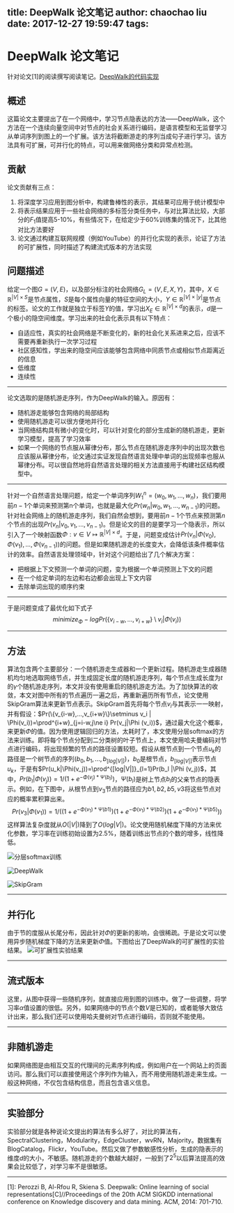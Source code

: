title: DeepWalk 论文笔记
author: chaochao liu
date: 2017-12-27 19:59:47
tags:
---
# DeepWalk 论文笔记


针对论文[1]的阅读撰写阅读笔记。[DeepWalk的代码实现](https://github.com/phanein/deepwalk)

## 概述
这篇论文主要提出了在一个网络中，学习节点隐表达的方法——DeepWalk，这个方法在一个连续向量空间中对节点的社会关系进行编码，是语言模型和无监督学习从单词序列到图上的一个扩展。该方法将截断游走的序列当成句子进行学习。该方法具有可扩展，可并行化的特点，可以用来做网络分类和异常点检测。
<!--more-->
## 贡献
论文贡献有三点：
1. 将深度学习应用到图分析中，构建鲁棒性的表示，其结果可应用于统计模型中
2. 将表示结果应用于一些社会网络的多标签分类任务中，与对比算法比较，大部分的$F_1$值提高5-10%，有些情况下，在给定少于60%训练集的情况下，比其他对比方法要好
3. 论文通过构建互联网规模（例如YouTube）的并行化实现的表示，论证了方法的可扩展性，同时描述了构建流式版本的方法实现

## 问题描述
给定一个图$G=(V,E)$，以及部分标注的社会网络$G_L=(V,E,X,Y)$，其中，$X\in \mathbb{R}^{|V|\times S}$是节点属性，$S$是每个属性向量的特征空间的大小，$Y\in \mathbb{R}^{|V|\times |y|}$是节点的标签。论文的工作就是独立于标签$Y$的值，学习出$X_E \in \mathbb{R}^{|V|\times d}$的表示，$d$是一个极小的隐空间维度。学习出来的社会化表示具有以下特点：

 - 自适应性，真实的社会网络是不断变化的，新的社会化关系进来之后，应该不需要再重新执行一次学习过程
 - 社区感知性，学出来的隐空间应该能够包含网络中同质节点或相似节点距离近的信息
 - 低维度
 - 连续性
 
 ---
 
 论文选取的是随机游走序列，作为DeepWalk的输入。原因有：

 - 随机游走能够包含网络的局部结构
 - 使用随机游走可以很方便地并行化
 - 当网络结构具有微小的变化时，可以针对变化的部分生成新的随机游走，更新学习模型，提高了学习效率
 - 如果一个网络的节点服从幂律分布，那么节点在随机游走序列中的出现次数也应该服从幂律分布，论文通过实证发现自然语言处理中单词的出现频率也服从幂律分布。可以很自然地将自然语言处理的相关方法直接用于构建社区结构模型中。

 ---

针对一个自然语言处理问题，给定一个单词序列$W^{n}_{1}=(w_0,w_1,...,w_n)$，我们要用前$n-1$个单词来预测第n个单词，也就是最大化$Pr(w_n|w_0,w_1,...,w_{n-1})$的问题。针对社会网络上的随机游走序列，我们自然会想到，要用前$n-1$个节点来预测第$n$个节点的出现$Pr(v_n|v_0,v_1,...,v_{n-1})$。但是论文的目的是要学习一个隐表示，所以引入了一个映射函数$\Phi : v\in V \mapsto \mathbb{R}^{|V|\times d}$。于是，问题变成估计$Pr(v_n|\Phi(v_0),\Phi(v_1),...,\Phi(v_{n-1}))$的问题。但是如果随机游走的长度变大，会降低该条件概率估计的效率。自然语言处理领域中，针对这个问题给出了几个解决方案：

- 把根据上下文预测一个单词的问题，变为根据一个单词预测上下文的问题
- 在一个给定单词的左边和右边都会出现上下文内容
- 去除单词出现的顺序约束

---

于是问题变成了最优化如下式子
$$minimize_{\Phi}-log Pr(\{v_{i-w},...,v_{i+w}\}\setminus v_i | \Phi(v_i))$$

---

## 方法

算法包含两个主要部分：一个随机游走生成器和一个更新过程。随机游走生成器随机均匀地选取网络节点，并生成固定长度的随机游走序列，每个节点生成长度为$t$的$\gamma$个随机游走序列，本文并没有使用重启的随机游走方法。为了加快算法的收敛，本文对图中所有的节点遍历一遍之后，再重新遍历所有节点，论文使用SkipGram算法来更新节点表示。SkipGram首先将每个节点$v_i$与其表示一一映射，并有假设：$Pr(\{v_{i-w},...,v_{i+w}\}\setminus v_i | \Phi(v_i))=\prod^{i+w}_{j=i-w,j\ne i} Pr(v_j|\Phi (v_i))$，通过最大化这个概率，来更新$\Phi$的值。因为使用逻辑回归的方法，太耗时了，本文使用分层softmax的方法来训练。即将每个节点分配到二分类树的叶子节点上，本文使用哈夫曼编码对节点进行编码，将出现频繁的节点的路径设置较短。假设从根节点到一个节点$u_k$的路径是一个树节点的序列$(b_0,b_1,...,b_{[log|V|]})$，$b_0$是根节点，$b_{[log|V|]}$表示节点$u_k$，于是有$Pr(u_k|\Phi(v_j))=\prod^{[log|V|]}_{l=1}Pr(b_l |\Phi (v_j))$，其中，$Pr(b_l |\Phi (v_j))=1/(1+e^{-\Phi(v_j)*\Psi(b_l)})$，$\Psi(b_l)$是树上节点$b_l$的父亲节点的隐表示。例如，在下图中，从根节点到$v_3$节点的路径应为$b1,b2,b5,v3$将这些节点对应的概率累积算出来。
$$Pr(v_3|\Phi(v_1))=1/((1+e^{-\Phi(v_1)*\Psi(b1)})(1+e^{-\Phi(v_1)*\Psi(b2)})(1+e^{-\Phi(v_1)*\Psi(b5)}))$$
这样算法复杂度就从$O(|V|)$降到了$O(log|V|)$。论文使用随机梯度下降的方法来优化参数，学习率在训练初始设置为2.5%，随着训练出节点的个数的增多，线性降低。

![分层softmax训练](http://img.blog.csdn.net/20170323192900246?watermark/2/text/aHR0cDovL2Jsb2cuY3Nkbi5uZXQvb3N1cGVybWFuMTIzNDU=/font/5a6L5L2T/fontsize/400/fill/I0JBQkFCMA==/dissolve/70/gravity/SouthEast)

![DeepWalk](http://img.blog.csdn.net/20170323194421754?watermark/2/text/aHR0cDovL2Jsb2cuY3Nkbi5uZXQvb3N1cGVybWFuMTIzNDU=/font/5a6L5L2T/fontsize/400/fill/I0JBQkFCMA==/dissolve/70/gravity/SouthEast)

![SkipGram](http://img.blog.csdn.net/20170323194438567?watermark/2/text/aHR0cDovL2Jsb2cuY3Nkbi5uZXQvb3N1cGVybWFuMTIzNDU=/font/5a6L5L2T/fontsize/400/fill/I0JBQkFCMA==/dissolve/70/gravity/SouthEast)

---

## 并行化

由于节的度服从长尾分布，因此针对$\Phi$的更新的影响，会很稀疏。于是论文可以使用异步随机梯度下降的方法来更新$\Phi$值。下图给出了DeepWalk的可扩展性的实验结果。
![可扩展性实验结果](http://img.blog.csdn.net/20170323194940149?watermark/2/text/aHR0cDovL2Jsb2cuY3Nkbi5uZXQvb3N1cGVybWFuMTIzNDU=/font/5a6L5L2T/fontsize/400/fill/I0JBQkFCMA==/dissolve/70/gravity/SouthEast)

---

## 流式版本
这里，从图中获得一些随机序列，就直接应用到图的训练中。做了一些调整，将学习率$\alpha$值设置的很低。另外，如果网络中的节点个数$V$是已知的，或者能够大致估计出来，那么我们还可以使用哈夫曼树对节点进行编码，否则就不能使用。

---

## 非随机游走
如果网络图是由相互交互的代理间的元素序列构成，例如用户在一个网站上的页面访问。那么我们可以直接使用这个序列作为输入，而不用使用随机游走来生成。一般这种网络，不仅包含结构信息，而且包含语义信息。

---

## 实验部分
实验部分就是各种说论文提出的算法有多么好了，对比的算法有，SpectralClustering，Modularity，EdgeCluster，wvRN，Majority。数据集有BlogCatalog，Flickr，YouTube。然后又做了参数敏感性分析，生成的隐表示的维度$d$的大小，不敏感。随机游走的个数越大越好，一般到了$2^{5}$以后算法提高的效果会比较低了，对学习率不是很敏感。

---------

[1]: Perozzi B, Al-Rfou R, Skiena S. Deepwalk: Online learning of social representations[C]//Proceedings of the 20th ACM SIGKDD international conference on Knowledge discovery and data mining. ACM, 2014: 701-710.